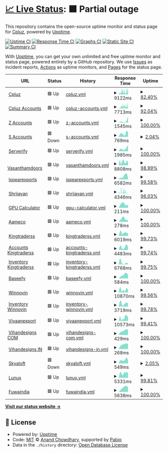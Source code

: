 # [📈 Live Status](https://webcheck.cpluz.com): <!--live status--> **🟧 Partial outage**

This repository contains the open-source uptime monitor and status page for [Cpluz](cpluz.com), powered by [Upptime](https://github.com/upptime/upptime).

[![Uptime CI](https://github.com/Cpluz/sitecheck/workflows/Uptime%20CI/badge.svg)](https://github.com/Cpluz/sitecheck/actions?query=workflow%3A%22Uptime+CI%22)
[![Response Time CI](https://github.com/Cpluz/sitecheck/workflows/Response%20Time%20CI/badge.svg)](https://github.com/Cpluz/sitecheck/actions?query=workflow%3A%22Response+Time+CI%22)
[![Graphs CI](https://github.com/Cpluz/sitecheck/workflows/Graphs%20CI/badge.svg)](https://github.com/Cpluz/sitecheck/actions?query=workflow%3A%22Graphs+CI%22)
[![Static Site CI](https://github.com/Cpluz/sitecheck/workflows/Static%20Site%20CI/badge.svg)](https://github.com/Cpluz/sitecheck/actions?query=workflow%3A%22Static+Site+CI%22)
[![Summary CI](https://github.com/Cpluz/sitecheck/workflows/Summary%20CI/badge.svg)](https://github.com/Cpluz/sitecheck/actions?query=workflow%3A%22Summary+CI%22)

With [Upptime](https://upptime.js.org), you can get your own unlimited and free uptime monitor and status page, powered entirely by a GitHub repository. We use [Issues](https://github.com/Cpluz/sitecheck/issues) as incident reports, [Actions](https://github.com/Cpluz/sitecheck/actions) as uptime monitors, and [Pages](https://webcheck.cpluz.com) for the status page.

<!--start: status pages-->
<!-- This summary is generated by Upptime (https://github.com/upptime/upptime) -->
<!-- Do not edit this manually, your changes will be overwritten -->
<!-- prettier-ignore -->
| URL | Status | History | Response Time | Uptime |
| --- | ------ | ------- | ------------- | ------ |
| <img alt="" src="https://icons.duckduckgo.com/ip3/www.cpluz.com.ico" height="13"> [Cpluz](https://www.cpluz.com) | 🟩 Up | [cpluz.yml](https://github.com/Cpluz/sitecheck/commits/HEAD/history/cpluz.yml) | <details><summary><img alt="Response time graph" src="./graphs/cpluz/response-time-week.png" height="20"> 9122ms</summary><br><a href="https://Cpluz.github.io/sitecheck/history/cpluz"><img alt="Response time 9844" src="https://img.shields.io/endpoint?url=https%3A%2F%2Fraw.githubusercontent.com%2FCpluz%2Fsitecheck%2FHEAD%2Fapi%2Fcpluz%2Fresponse-time.json"></a><br><a href="https://Cpluz.github.io/sitecheck/history/cpluz"><img alt="24-hour response time 14442" src="https://img.shields.io/endpoint?url=https%3A%2F%2Fraw.githubusercontent.com%2FCpluz%2Fsitecheck%2FHEAD%2Fapi%2Fcpluz%2Fresponse-time-day.json"></a><br><a href="https://Cpluz.github.io/sitecheck/history/cpluz"><img alt="7-day response time 9122" src="https://img.shields.io/endpoint?url=https%3A%2F%2Fraw.githubusercontent.com%2FCpluz%2Fsitecheck%2FHEAD%2Fapi%2Fcpluz%2Fresponse-time-week.json"></a><br><a href="https://Cpluz.github.io/sitecheck/history/cpluz"><img alt="30-day response time 7822" src="https://img.shields.io/endpoint?url=https%3A%2F%2Fraw.githubusercontent.com%2FCpluz%2Fsitecheck%2FHEAD%2Fapi%2Fcpluz%2Fresponse-time-month.json"></a><br><a href="https://Cpluz.github.io/sitecheck/history/cpluz"><img alt="1-year response time 9844" src="https://img.shields.io/endpoint?url=https%3A%2F%2Fraw.githubusercontent.com%2FCpluz%2Fsitecheck%2FHEAD%2Fapi%2Fcpluz%2Fresponse-time-year.json"></a></details> | <details><summary><a href="https://Cpluz.github.io/sitecheck/history/cpluz">82.40%</a></summary><a href="https://Cpluz.github.io/sitecheck/history/cpluz"><img alt="All-time uptime 97.55%" src="https://img.shields.io/endpoint?url=https%3A%2F%2Fraw.githubusercontent.com%2FCpluz%2Fsitecheck%2FHEAD%2Fapi%2Fcpluz%2Fuptime.json"></a><br><a href="https://Cpluz.github.io/sitecheck/history/cpluz"><img alt="24-hour uptime 80.88%" src="https://img.shields.io/endpoint?url=https%3A%2F%2Fraw.githubusercontent.com%2FCpluz%2Fsitecheck%2FHEAD%2Fapi%2Fcpluz%2Fuptime-day.json"></a><br><a href="https://Cpluz.github.io/sitecheck/history/cpluz"><img alt="7-day uptime 82.40%" src="https://img.shields.io/endpoint?url=https%3A%2F%2Fraw.githubusercontent.com%2FCpluz%2Fsitecheck%2FHEAD%2Fapi%2Fcpluz%2Fuptime-week.json"></a><br><a href="https://Cpluz.github.io/sitecheck/history/cpluz"><img alt="30-day uptime 91.41%" src="https://img.shields.io/endpoint?url=https%3A%2F%2Fraw.githubusercontent.com%2FCpluz%2Fsitecheck%2FHEAD%2Fapi%2Fcpluz%2Fuptime-month.json"></a><br><a href="https://Cpluz.github.io/sitecheck/history/cpluz"><img alt="1-year uptime 97.55%" src="https://img.shields.io/endpoint?url=https%3A%2F%2Fraw.githubusercontent.com%2FCpluz%2Fsitecheck%2FHEAD%2Fapi%2Fcpluz%2Fuptime-year.json"></a></details>
| <img alt="" src="https://icons.duckduckgo.com/ip3/acc.cpluz.com.ico" height="13"> [Cpluz Accounts](https://acc.cpluz.com) | 🟩 Up | [cpluz-accounts.yml](https://github.com/Cpluz/sitecheck/commits/HEAD/history/cpluz-accounts.yml) | <details><summary><img alt="Response time graph" src="./graphs/cpluz-accounts/response-time-week.png" height="20"> 7713ms</summary><br><a href="https://Cpluz.github.io/sitecheck/history/cpluz-accounts"><img alt="Response time 5767" src="https://img.shields.io/endpoint?url=https%3A%2F%2Fraw.githubusercontent.com%2FCpluz%2Fsitecheck%2FHEAD%2Fapi%2Fcpluz-accounts%2Fresponse-time.json"></a><br><a href="https://Cpluz.github.io/sitecheck/history/cpluz-accounts"><img alt="24-hour response time 12299" src="https://img.shields.io/endpoint?url=https%3A%2F%2Fraw.githubusercontent.com%2FCpluz%2Fsitecheck%2FHEAD%2Fapi%2Fcpluz-accounts%2Fresponse-time-day.json"></a><br><a href="https://Cpluz.github.io/sitecheck/history/cpluz-accounts"><img alt="7-day response time 7713" src="https://img.shields.io/endpoint?url=https%3A%2F%2Fraw.githubusercontent.com%2FCpluz%2Fsitecheck%2FHEAD%2Fapi%2Fcpluz-accounts%2Fresponse-time-week.json"></a><br><a href="https://Cpluz.github.io/sitecheck/history/cpluz-accounts"><img alt="30-day response time 6011" src="https://img.shields.io/endpoint?url=https%3A%2F%2Fraw.githubusercontent.com%2FCpluz%2Fsitecheck%2FHEAD%2Fapi%2Fcpluz-accounts%2Fresponse-time-month.json"></a><br><a href="https://Cpluz.github.io/sitecheck/history/cpluz-accounts"><img alt="1-year response time 5767" src="https://img.shields.io/endpoint?url=https%3A%2F%2Fraw.githubusercontent.com%2FCpluz%2Fsitecheck%2FHEAD%2Fapi%2Fcpluz-accounts%2Fresponse-time-year.json"></a></details> | <details><summary><a href="https://Cpluz.github.io/sitecheck/history/cpluz-accounts">92.04%</a></summary><a href="https://Cpluz.github.io/sitecheck/history/cpluz-accounts"><img alt="All-time uptime 91.57%" src="https://img.shields.io/endpoint?url=https%3A%2F%2Fraw.githubusercontent.com%2FCpluz%2Fsitecheck%2FHEAD%2Fapi%2Fcpluz-accounts%2Fuptime.json"></a><br><a href="https://Cpluz.github.io/sitecheck/history/cpluz-accounts"><img alt="24-hour uptime 98.22%" src="https://img.shields.io/endpoint?url=https%3A%2F%2Fraw.githubusercontent.com%2FCpluz%2Fsitecheck%2FHEAD%2Fapi%2Fcpluz-accounts%2Fuptime-day.json"></a><br><a href="https://Cpluz.github.io/sitecheck/history/cpluz-accounts"><img alt="7-day uptime 92.04%" src="https://img.shields.io/endpoint?url=https%3A%2F%2Fraw.githubusercontent.com%2FCpluz%2Fsitecheck%2FHEAD%2Fapi%2Fcpluz-accounts%2Fuptime-week.json"></a><br><a href="https://Cpluz.github.io/sitecheck/history/cpluz-accounts"><img alt="30-day uptime 93.62%" src="https://img.shields.io/endpoint?url=https%3A%2F%2Fraw.githubusercontent.com%2FCpluz%2Fsitecheck%2FHEAD%2Fapi%2Fcpluz-accounts%2Fuptime-month.json"></a><br><a href="https://Cpluz.github.io/sitecheck/history/cpluz-accounts"><img alt="1-year uptime 91.57%" src="https://img.shields.io/endpoint?url=https%3A%2F%2Fraw.githubusercontent.com%2FCpluz%2Fsitecheck%2FHEAD%2Fapi%2Fcpluz-accounts%2Fuptime-year.json"></a></details>
| <img alt="" src="https://icons.duckduckgo.com/ip3/accounts.cpluz.com.ico" height="13"> [Z Accounts](https://accounts.cpluz.com) | 🟩 Up | [z-accounts.yml](https://github.com/Cpluz/sitecheck/commits/HEAD/history/z-accounts.yml) | <details><summary><img alt="Response time graph" src="./graphs/z-accounts/response-time-week.png" height="20"> 1545ms</summary><br><a href="https://Cpluz.github.io/sitecheck/history/z-accounts"><img alt="Response time 2159" src="https://img.shields.io/endpoint?url=https%3A%2F%2Fraw.githubusercontent.com%2FCpluz%2Fsitecheck%2FHEAD%2Fapi%2Fz-accounts%2Fresponse-time.json"></a><br><a href="https://Cpluz.github.io/sitecheck/history/z-accounts"><img alt="24-hour response time 4527" src="https://img.shields.io/endpoint?url=https%3A%2F%2Fraw.githubusercontent.com%2FCpluz%2Fsitecheck%2FHEAD%2Fapi%2Fz-accounts%2Fresponse-time-day.json"></a><br><a href="https://Cpluz.github.io/sitecheck/history/z-accounts"><img alt="7-day response time 1545" src="https://img.shields.io/endpoint?url=https%3A%2F%2Fraw.githubusercontent.com%2FCpluz%2Fsitecheck%2FHEAD%2Fapi%2Fz-accounts%2Fresponse-time-week.json"></a><br><a href="https://Cpluz.github.io/sitecheck/history/z-accounts"><img alt="30-day response time 3024" src="https://img.shields.io/endpoint?url=https%3A%2F%2Fraw.githubusercontent.com%2FCpluz%2Fsitecheck%2FHEAD%2Fapi%2Fz-accounts%2Fresponse-time-month.json"></a><br><a href="https://Cpluz.github.io/sitecheck/history/z-accounts"><img alt="1-year response time 2159" src="https://img.shields.io/endpoint?url=https%3A%2F%2Fraw.githubusercontent.com%2FCpluz%2Fsitecheck%2FHEAD%2Fapi%2Fz-accounts%2Fresponse-time-year.json"></a></details> | <details><summary><a href="https://Cpluz.github.io/sitecheck/history/z-accounts">100.00%</a></summary><a href="https://Cpluz.github.io/sitecheck/history/z-accounts"><img alt="All-time uptime 99.00%" src="https://img.shields.io/endpoint?url=https%3A%2F%2Fraw.githubusercontent.com%2FCpluz%2Fsitecheck%2FHEAD%2Fapi%2Fz-accounts%2Fuptime.json"></a><br><a href="https://Cpluz.github.io/sitecheck/history/z-accounts"><img alt="24-hour uptime 100.00%" src="https://img.shields.io/endpoint?url=https%3A%2F%2Fraw.githubusercontent.com%2FCpluz%2Fsitecheck%2FHEAD%2Fapi%2Fz-accounts%2Fuptime-day.json"></a><br><a href="https://Cpluz.github.io/sitecheck/history/z-accounts"><img alt="7-day uptime 100.00%" src="https://img.shields.io/endpoint?url=https%3A%2F%2Fraw.githubusercontent.com%2FCpluz%2Fsitecheck%2FHEAD%2Fapi%2Fz-accounts%2Fuptime-week.json"></a><br><a href="https://Cpluz.github.io/sitecheck/history/z-accounts"><img alt="30-day uptime 96.09%" src="https://img.shields.io/endpoint?url=https%3A%2F%2Fraw.githubusercontent.com%2FCpluz%2Fsitecheck%2FHEAD%2Fapi%2Fz-accounts%2Fuptime-month.json"></a><br><a href="https://Cpluz.github.io/sitecheck/history/z-accounts"><img alt="1-year uptime 99.00%" src="https://img.shields.io/endpoint?url=https%3A%2F%2Fraw.githubusercontent.com%2FCpluz%2Fsitecheck%2FHEAD%2Fapi%2Fz-accounts%2Fuptime-year.json"></a></details>
| <img alt="" src="https://icons.duckduckgo.com/ip3/accounts.cpluz.in.ico" height="13"> [S Accounts](https://accounts.cpluz.in) | 🟥 Down | [s-accounts.yml](https://github.com/Cpluz/sitecheck/commits/HEAD/history/s-accounts.yml) | <details><summary><img alt="Response time graph" src="./graphs/s-accounts/response-time-week.png" height="20"> 769ms</summary><br><a href="https://Cpluz.github.io/sitecheck/history/s-accounts"><img alt="Response time 2530" src="https://img.shields.io/endpoint?url=https%3A%2F%2Fraw.githubusercontent.com%2FCpluz%2Fsitecheck%2FHEAD%2Fapi%2Fs-accounts%2Fresponse-time.json"></a><br><a href="https://Cpluz.github.io/sitecheck/history/s-accounts"><img alt="24-hour response time 1043" src="https://img.shields.io/endpoint?url=https%3A%2F%2Fraw.githubusercontent.com%2FCpluz%2Fsitecheck%2FHEAD%2Fapi%2Fs-accounts%2Fresponse-time-day.json"></a><br><a href="https://Cpluz.github.io/sitecheck/history/s-accounts"><img alt="7-day response time 769" src="https://img.shields.io/endpoint?url=https%3A%2F%2Fraw.githubusercontent.com%2FCpluz%2Fsitecheck%2FHEAD%2Fapi%2Fs-accounts%2Fresponse-time-week.json"></a><br><a href="https://Cpluz.github.io/sitecheck/history/s-accounts"><img alt="30-day response time 1182" src="https://img.shields.io/endpoint?url=https%3A%2F%2Fraw.githubusercontent.com%2FCpluz%2Fsitecheck%2FHEAD%2Fapi%2Fs-accounts%2Fresponse-time-month.json"></a><br><a href="https://Cpluz.github.io/sitecheck/history/s-accounts"><img alt="1-year response time 2530" src="https://img.shields.io/endpoint?url=https%3A%2F%2Fraw.githubusercontent.com%2FCpluz%2Fsitecheck%2FHEAD%2Fapi%2Fs-accounts%2Fresponse-time-year.json"></a></details> | <details><summary><a href="https://Cpluz.github.io/sitecheck/history/s-accounts">2.04%</a></summary><a href="https://Cpluz.github.io/sitecheck/history/s-accounts"><img alt="All-time uptime 68.43%" src="https://img.shields.io/endpoint?url=https%3A%2F%2Fraw.githubusercontent.com%2FCpluz%2Fsitecheck%2FHEAD%2Fapi%2Fs-accounts%2Fuptime.json"></a><br><a href="https://Cpluz.github.io/sitecheck/history/s-accounts"><img alt="24-hour uptime 0.00%" src="https://img.shields.io/endpoint?url=https%3A%2F%2Fraw.githubusercontent.com%2FCpluz%2Fsitecheck%2FHEAD%2Fapi%2Fs-accounts%2Fuptime-day.json"></a><br><a href="https://Cpluz.github.io/sitecheck/history/s-accounts"><img alt="7-day uptime 2.04%" src="https://img.shields.io/endpoint?url=https%3A%2F%2Fraw.githubusercontent.com%2FCpluz%2Fsitecheck%2FHEAD%2Fapi%2Fs-accounts%2Fuptime-week.json"></a><br><a href="https://Cpluz.github.io/sitecheck/history/s-accounts"><img alt="30-day uptime 0.00%" src="https://img.shields.io/endpoint?url=https%3A%2F%2Fraw.githubusercontent.com%2FCpluz%2Fsitecheck%2FHEAD%2Fapi%2Fs-accounts%2Fuptime-month.json"></a><br><a href="https://Cpluz.github.io/sitecheck/history/s-accounts"><img alt="1-year uptime 68.43%" src="https://img.shields.io/endpoint?url=https%3A%2F%2Fraw.githubusercontent.com%2FCpluz%2Fsitecheck%2FHEAD%2Fapi%2Fs-accounts%2Fuptime-year.json"></a></details>
| <img alt="" src="https://icons.duckduckgo.com/ip3/serverify.in.ico" height="13"> [Serverify](https://serverify.in) | 🟩 Up | [serverify.yml](https://github.com/Cpluz/sitecheck/commits/HEAD/history/serverify.yml) | <details><summary><img alt="Response time graph" src="./graphs/serverify/response-time-week.png" height="20"> 1985ms</summary><br><a href="https://Cpluz.github.io/sitecheck/history/serverify"><img alt="Response time 2487" src="https://img.shields.io/endpoint?url=https%3A%2F%2Fraw.githubusercontent.com%2FCpluz%2Fsitecheck%2FHEAD%2Fapi%2Fserverify%2Fresponse-time.json"></a><br><a href="https://Cpluz.github.io/sitecheck/history/serverify"><img alt="24-hour response time 3983" src="https://img.shields.io/endpoint?url=https%3A%2F%2Fraw.githubusercontent.com%2FCpluz%2Fsitecheck%2FHEAD%2Fapi%2Fserverify%2Fresponse-time-day.json"></a><br><a href="https://Cpluz.github.io/sitecheck/history/serverify"><img alt="7-day response time 1985" src="https://img.shields.io/endpoint?url=https%3A%2F%2Fraw.githubusercontent.com%2FCpluz%2Fsitecheck%2FHEAD%2Fapi%2Fserverify%2Fresponse-time-week.json"></a><br><a href="https://Cpluz.github.io/sitecheck/history/serverify"><img alt="30-day response time 2643" src="https://img.shields.io/endpoint?url=https%3A%2F%2Fraw.githubusercontent.com%2FCpluz%2Fsitecheck%2FHEAD%2Fapi%2Fserverify%2Fresponse-time-month.json"></a><br><a href="https://Cpluz.github.io/sitecheck/history/serverify"><img alt="1-year response time 2487" src="https://img.shields.io/endpoint?url=https%3A%2F%2Fraw.githubusercontent.com%2FCpluz%2Fsitecheck%2FHEAD%2Fapi%2Fserverify%2Fresponse-time-year.json"></a></details> | <details><summary><a href="https://Cpluz.github.io/sitecheck/history/serverify">100.00%</a></summary><a href="https://Cpluz.github.io/sitecheck/history/serverify"><img alt="All-time uptime 74.31%" src="https://img.shields.io/endpoint?url=https%3A%2F%2Fraw.githubusercontent.com%2FCpluz%2Fsitecheck%2FHEAD%2Fapi%2Fserverify%2Fuptime.json"></a><br><a href="https://Cpluz.github.io/sitecheck/history/serverify"><img alt="24-hour uptime 100.00%" src="https://img.shields.io/endpoint?url=https%3A%2F%2Fraw.githubusercontent.com%2FCpluz%2Fsitecheck%2FHEAD%2Fapi%2Fserverify%2Fuptime-day.json"></a><br><a href="https://Cpluz.github.io/sitecheck/history/serverify"><img alt="7-day uptime 100.00%" src="https://img.shields.io/endpoint?url=https%3A%2F%2Fraw.githubusercontent.com%2FCpluz%2Fsitecheck%2FHEAD%2Fapi%2Fserverify%2Fuptime-week.json"></a><br><a href="https://Cpluz.github.io/sitecheck/history/serverify"><img alt="30-day uptime 95.93%" src="https://img.shields.io/endpoint?url=https%3A%2F%2Fraw.githubusercontent.com%2FCpluz%2Fsitecheck%2FHEAD%2Fapi%2Fserverify%2Fuptime-month.json"></a><br><a href="https://Cpluz.github.io/sitecheck/history/serverify"><img alt="1-year uptime 74.31%" src="https://img.shields.io/endpoint?url=https%3A%2F%2Fraw.githubusercontent.com%2FCpluz%2Fsitecheck%2FHEAD%2Fapi%2Fserverify%2Fuptime-year.json"></a></details>
| <img alt="" src="https://icons.duckduckgo.com/ip3/vasanthamdoors.com.ico" height="13"> [Vasanthamdoors](https://vasanthamdoors.com) | 🟩 Up | [vasanthamdoors.yml](https://github.com/Cpluz/sitecheck/commits/HEAD/history/vasanthamdoors.yml) | <details><summary><img alt="Response time graph" src="./graphs/vasanthamdoors/response-time-week.png" height="20"> 8808ms</summary><br><a href="https://Cpluz.github.io/sitecheck/history/vasanthamdoors"><img alt="Response time 6796" src="https://img.shields.io/endpoint?url=https%3A%2F%2Fraw.githubusercontent.com%2FCpluz%2Fsitecheck%2FHEAD%2Fapi%2Fvasanthamdoors%2Fresponse-time.json"></a><br><a href="https://Cpluz.github.io/sitecheck/history/vasanthamdoors"><img alt="24-hour response time 7361" src="https://img.shields.io/endpoint?url=https%3A%2F%2Fraw.githubusercontent.com%2FCpluz%2Fsitecheck%2FHEAD%2Fapi%2Fvasanthamdoors%2Fresponse-time-day.json"></a><br><a href="https://Cpluz.github.io/sitecheck/history/vasanthamdoors"><img alt="7-day response time 8808" src="https://img.shields.io/endpoint?url=https%3A%2F%2Fraw.githubusercontent.com%2FCpluz%2Fsitecheck%2FHEAD%2Fapi%2Fvasanthamdoors%2Fresponse-time-week.json"></a><br><a href="https://Cpluz.github.io/sitecheck/history/vasanthamdoors"><img alt="30-day response time 7482" src="https://img.shields.io/endpoint?url=https%3A%2F%2Fraw.githubusercontent.com%2FCpluz%2Fsitecheck%2FHEAD%2Fapi%2Fvasanthamdoors%2Fresponse-time-month.json"></a><br><a href="https://Cpluz.github.io/sitecheck/history/vasanthamdoors"><img alt="1-year response time 6796" src="https://img.shields.io/endpoint?url=https%3A%2F%2Fraw.githubusercontent.com%2FCpluz%2Fsitecheck%2FHEAD%2Fapi%2Fvasanthamdoors%2Fresponse-time-year.json"></a></details> | <details><summary><a href="https://Cpluz.github.io/sitecheck/history/vasanthamdoors">98.99%</a></summary><a href="https://Cpluz.github.io/sitecheck/history/vasanthamdoors"><img alt="All-time uptime 92.48%" src="https://img.shields.io/endpoint?url=https%3A%2F%2Fraw.githubusercontent.com%2FCpluz%2Fsitecheck%2FHEAD%2Fapi%2Fvasanthamdoors%2Fuptime.json"></a><br><a href="https://Cpluz.github.io/sitecheck/history/vasanthamdoors"><img alt="24-hour uptime 100.00%" src="https://img.shields.io/endpoint?url=https%3A%2F%2Fraw.githubusercontent.com%2FCpluz%2Fsitecheck%2FHEAD%2Fapi%2Fvasanthamdoors%2Fuptime-day.json"></a><br><a href="https://Cpluz.github.io/sitecheck/history/vasanthamdoors"><img alt="7-day uptime 98.99%" src="https://img.shields.io/endpoint?url=https%3A%2F%2Fraw.githubusercontent.com%2FCpluz%2Fsitecheck%2FHEAD%2Fapi%2Fvasanthamdoors%2Fuptime-week.json"></a><br><a href="https://Cpluz.github.io/sitecheck/history/vasanthamdoors"><img alt="30-day uptime 94.18%" src="https://img.shields.io/endpoint?url=https%3A%2F%2Fraw.githubusercontent.com%2FCpluz%2Fsitecheck%2FHEAD%2Fapi%2Fvasanthamdoors%2Fuptime-month.json"></a><br><a href="https://Cpluz.github.io/sitecheck/history/vasanthamdoors"><img alt="1-year uptime 92.48%" src="https://img.shields.io/endpoint?url=https%3A%2F%2Fraw.githubusercontent.com%2FCpluz%2Fsitecheck%2FHEAD%2Fapi%2Fvasanthamdoors%2Fuptime-year.json"></a></details>
| <img alt="" src="https://icons.duckduckgo.com/ip3/ispearexports.com.ico" height="13"> [Ispearexports](https://ispearexports.com) | 🟩 Up | [ispearexports.yml](https://github.com/Cpluz/sitecheck/commits/HEAD/history/ispearexports.yml) | <details><summary><img alt="Response time graph" src="./graphs/ispearexports/response-time-week.png" height="20"> 6582ms</summary><br><a href="https://Cpluz.github.io/sitecheck/history/ispearexports"><img alt="Response time 6141" src="https://img.shields.io/endpoint?url=https%3A%2F%2Fraw.githubusercontent.com%2FCpluz%2Fsitecheck%2FHEAD%2Fapi%2Fispearexports%2Fresponse-time.json"></a><br><a href="https://Cpluz.github.io/sitecheck/history/ispearexports"><img alt="24-hour response time 2335" src="https://img.shields.io/endpoint?url=https%3A%2F%2Fraw.githubusercontent.com%2FCpluz%2Fsitecheck%2FHEAD%2Fapi%2Fispearexports%2Fresponse-time-day.json"></a><br><a href="https://Cpluz.github.io/sitecheck/history/ispearexports"><img alt="7-day response time 6582" src="https://img.shields.io/endpoint?url=https%3A%2F%2Fraw.githubusercontent.com%2FCpluz%2Fsitecheck%2FHEAD%2Fapi%2Fispearexports%2Fresponse-time-week.json"></a><br><a href="https://Cpluz.github.io/sitecheck/history/ispearexports"><img alt="30-day response time 4610" src="https://img.shields.io/endpoint?url=https%3A%2F%2Fraw.githubusercontent.com%2FCpluz%2Fsitecheck%2FHEAD%2Fapi%2Fispearexports%2Fresponse-time-month.json"></a><br><a href="https://Cpluz.github.io/sitecheck/history/ispearexports"><img alt="1-year response time 6141" src="https://img.shields.io/endpoint?url=https%3A%2F%2Fraw.githubusercontent.com%2FCpluz%2Fsitecheck%2FHEAD%2Fapi%2Fispearexports%2Fresponse-time-year.json"></a></details> | <details><summary><a href="https://Cpluz.github.io/sitecheck/history/ispearexports">99.58%</a></summary><a href="https://Cpluz.github.io/sitecheck/history/ispearexports"><img alt="All-time uptime 92.69%" src="https://img.shields.io/endpoint?url=https%3A%2F%2Fraw.githubusercontent.com%2FCpluz%2Fsitecheck%2FHEAD%2Fapi%2Fispearexports%2Fuptime.json"></a><br><a href="https://Cpluz.github.io/sitecheck/history/ispearexports"><img alt="24-hour uptime 100.00%" src="https://img.shields.io/endpoint?url=https%3A%2F%2Fraw.githubusercontent.com%2FCpluz%2Fsitecheck%2FHEAD%2Fapi%2Fispearexports%2Fuptime-day.json"></a><br><a href="https://Cpluz.github.io/sitecheck/history/ispearexports"><img alt="7-day uptime 99.58%" src="https://img.shields.io/endpoint?url=https%3A%2F%2Fraw.githubusercontent.com%2FCpluz%2Fsitecheck%2FHEAD%2Fapi%2Fispearexports%2Fuptime-week.json"></a><br><a href="https://Cpluz.github.io/sitecheck/history/ispearexports"><img alt="30-day uptime 78.20%" src="https://img.shields.io/endpoint?url=https%3A%2F%2Fraw.githubusercontent.com%2FCpluz%2Fsitecheck%2FHEAD%2Fapi%2Fispearexports%2Fuptime-month.json"></a><br><a href="https://Cpluz.github.io/sitecheck/history/ispearexports"><img alt="1-year uptime 92.69%" src="https://img.shields.io/endpoint?url=https%3A%2F%2Fraw.githubusercontent.com%2FCpluz%2Fsitecheck%2FHEAD%2Fapi%2Fispearexports%2Fuptime-year.json"></a></details>
| <img alt="" src="https://icons.duckduckgo.com/ip3/shrijayan.cpluz.com.ico" height="13"> [Shrijayan](https://shrijayan.cpluz.com) | 🟩 Up | [shrijayan.yml](https://github.com/Cpluz/sitecheck/commits/HEAD/history/shrijayan.yml) | <details><summary><img alt="Response time graph" src="./graphs/shrijayan/response-time-week.png" height="20"> 4346ms</summary><br><a href="https://Cpluz.github.io/sitecheck/history/shrijayan"><img alt="Response time 4939" src="https://img.shields.io/endpoint?url=https%3A%2F%2Fraw.githubusercontent.com%2FCpluz%2Fsitecheck%2FHEAD%2Fapi%2Fshrijayan%2Fresponse-time.json"></a><br><a href="https://Cpluz.github.io/sitecheck/history/shrijayan"><img alt="24-hour response time 383" src="https://img.shields.io/endpoint?url=https%3A%2F%2Fraw.githubusercontent.com%2FCpluz%2Fsitecheck%2FHEAD%2Fapi%2Fshrijayan%2Fresponse-time-day.json"></a><br><a href="https://Cpluz.github.io/sitecheck/history/shrijayan"><img alt="7-day response time 4346" src="https://img.shields.io/endpoint?url=https%3A%2F%2Fraw.githubusercontent.com%2FCpluz%2Fsitecheck%2FHEAD%2Fapi%2Fshrijayan%2Fresponse-time-week.json"></a><br><a href="https://Cpluz.github.io/sitecheck/history/shrijayan"><img alt="30-day response time 3022" src="https://img.shields.io/endpoint?url=https%3A%2F%2Fraw.githubusercontent.com%2FCpluz%2Fsitecheck%2FHEAD%2Fapi%2Fshrijayan%2Fresponse-time-month.json"></a><br><a href="https://Cpluz.github.io/sitecheck/history/shrijayan"><img alt="1-year response time 4939" src="https://img.shields.io/endpoint?url=https%3A%2F%2Fraw.githubusercontent.com%2FCpluz%2Fsitecheck%2FHEAD%2Fapi%2Fshrijayan%2Fresponse-time-year.json"></a></details> | <details><summary><a href="https://Cpluz.github.io/sitecheck/history/shrijayan">96.03%</a></summary><a href="https://Cpluz.github.io/sitecheck/history/shrijayan"><img alt="All-time uptime 95.66%" src="https://img.shields.io/endpoint?url=https%3A%2F%2Fraw.githubusercontent.com%2FCpluz%2Fsitecheck%2FHEAD%2Fapi%2Fshrijayan%2Fuptime.json"></a><br><a href="https://Cpluz.github.io/sitecheck/history/shrijayan"><img alt="24-hour uptime 98.33%" src="https://img.shields.io/endpoint?url=https%3A%2F%2Fraw.githubusercontent.com%2FCpluz%2Fsitecheck%2FHEAD%2Fapi%2Fshrijayan%2Fuptime-day.json"></a><br><a href="https://Cpluz.github.io/sitecheck/history/shrijayan"><img alt="7-day uptime 96.03%" src="https://img.shields.io/endpoint?url=https%3A%2F%2Fraw.githubusercontent.com%2FCpluz%2Fsitecheck%2FHEAD%2Fapi%2Fshrijayan%2Fuptime-week.json"></a><br><a href="https://Cpluz.github.io/sitecheck/history/shrijayan"><img alt="30-day uptime 94.79%" src="https://img.shields.io/endpoint?url=https%3A%2F%2Fraw.githubusercontent.com%2FCpluz%2Fsitecheck%2FHEAD%2Fapi%2Fshrijayan%2Fuptime-month.json"></a><br><a href="https://Cpluz.github.io/sitecheck/history/shrijayan"><img alt="1-year uptime 95.66%" src="https://img.shields.io/endpoint?url=https%3A%2F%2Fraw.githubusercontent.com%2FCpluz%2Fsitecheck%2FHEAD%2Fapi%2Fshrijayan%2Fuptime-year.json"></a></details>
| <img alt="" src="https://icons.duckduckgo.com/ip3/calgpu.cpluz.com.ico" height="13"> [GPU Calculator](https://calgpu.cpluz.com) | 🟩 Up | [gpu-calculator.yml](https://github.com/Cpluz/sitecheck/commits/HEAD/history/gpu-calculator.yml) | <details><summary><img alt="Response time graph" src="./graphs/gpu-calculator/response-time-week.png" height="20"> 211ms</summary><br><a href="https://Cpluz.github.io/sitecheck/history/gpu-calculator"><img alt="Response time 187" src="https://img.shields.io/endpoint?url=https%3A%2F%2Fraw.githubusercontent.com%2FCpluz%2Fsitecheck%2FHEAD%2Fapi%2Fgpu-calculator%2Fresponse-time.json"></a><br><a href="https://Cpluz.github.io/sitecheck/history/gpu-calculator"><img alt="24-hour response time 175" src="https://img.shields.io/endpoint?url=https%3A%2F%2Fraw.githubusercontent.com%2FCpluz%2Fsitecheck%2FHEAD%2Fapi%2Fgpu-calculator%2Fresponse-time-day.json"></a><br><a href="https://Cpluz.github.io/sitecheck/history/gpu-calculator"><img alt="7-day response time 211" src="https://img.shields.io/endpoint?url=https%3A%2F%2Fraw.githubusercontent.com%2FCpluz%2Fsitecheck%2FHEAD%2Fapi%2Fgpu-calculator%2Fresponse-time-week.json"></a><br><a href="https://Cpluz.github.io/sitecheck/history/gpu-calculator"><img alt="30-day response time 190" src="https://img.shields.io/endpoint?url=https%3A%2F%2Fraw.githubusercontent.com%2FCpluz%2Fsitecheck%2FHEAD%2Fapi%2Fgpu-calculator%2Fresponse-time-month.json"></a><br><a href="https://Cpluz.github.io/sitecheck/history/gpu-calculator"><img alt="1-year response time 187" src="https://img.shields.io/endpoint?url=https%3A%2F%2Fraw.githubusercontent.com%2FCpluz%2Fsitecheck%2FHEAD%2Fapi%2Fgpu-calculator%2Fresponse-time-year.json"></a></details> | <details><summary><a href="https://Cpluz.github.io/sitecheck/history/gpu-calculator">100.00%</a></summary><a href="https://Cpluz.github.io/sitecheck/history/gpu-calculator"><img alt="All-time uptime 99.99%" src="https://img.shields.io/endpoint?url=https%3A%2F%2Fraw.githubusercontent.com%2FCpluz%2Fsitecheck%2FHEAD%2Fapi%2Fgpu-calculator%2Fuptime.json"></a><br><a href="https://Cpluz.github.io/sitecheck/history/gpu-calculator"><img alt="24-hour uptime 100.00%" src="https://img.shields.io/endpoint?url=https%3A%2F%2Fraw.githubusercontent.com%2FCpluz%2Fsitecheck%2FHEAD%2Fapi%2Fgpu-calculator%2Fuptime-day.json"></a><br><a href="https://Cpluz.github.io/sitecheck/history/gpu-calculator"><img alt="7-day uptime 100.00%" src="https://img.shields.io/endpoint?url=https%3A%2F%2Fraw.githubusercontent.com%2FCpluz%2Fsitecheck%2FHEAD%2Fapi%2Fgpu-calculator%2Fuptime-week.json"></a><br><a href="https://Cpluz.github.io/sitecheck/history/gpu-calculator"><img alt="30-day uptime 99.95%" src="https://img.shields.io/endpoint?url=https%3A%2F%2Fraw.githubusercontent.com%2FCpluz%2Fsitecheck%2FHEAD%2Fapi%2Fgpu-calculator%2Fuptime-month.json"></a><br><a href="https://Cpluz.github.io/sitecheck/history/gpu-calculator"><img alt="1-year uptime 99.99%" src="https://img.shields.io/endpoint?url=https%3A%2F%2Fraw.githubusercontent.com%2FCpluz%2Fsitecheck%2FHEAD%2Fapi%2Fgpu-calculator%2Fuptime-year.json"></a></details>
| <img alt="" src="https://icons.duckduckgo.com/ip3/aameco.in.ico" height="13"> [Aameco](https://aameco.in) | 🟩 Up | [aameco.yml](https://github.com/Cpluz/sitecheck/commits/HEAD/history/aameco.yml) | <details><summary><img alt="Response time graph" src="./graphs/aameco/response-time-week.png" height="20"> 278ms</summary><br><a href="https://Cpluz.github.io/sitecheck/history/aameco"><img alt="Response time 367" src="https://img.shields.io/endpoint?url=https%3A%2F%2Fraw.githubusercontent.com%2FCpluz%2Fsitecheck%2FHEAD%2Fapi%2Faameco%2Fresponse-time.json"></a><br><a href="https://Cpluz.github.io/sitecheck/history/aameco"><img alt="24-hour response time 180" src="https://img.shields.io/endpoint?url=https%3A%2F%2Fraw.githubusercontent.com%2FCpluz%2Fsitecheck%2FHEAD%2Fapi%2Faameco%2Fresponse-time-day.json"></a><br><a href="https://Cpluz.github.io/sitecheck/history/aameco"><img alt="7-day response time 278" src="https://img.shields.io/endpoint?url=https%3A%2F%2Fraw.githubusercontent.com%2FCpluz%2Fsitecheck%2FHEAD%2Fapi%2Faameco%2Fresponse-time-week.json"></a><br><a href="https://Cpluz.github.io/sitecheck/history/aameco"><img alt="30-day response time 1282" src="https://img.shields.io/endpoint?url=https%3A%2F%2Fraw.githubusercontent.com%2FCpluz%2Fsitecheck%2FHEAD%2Fapi%2Faameco%2Fresponse-time-month.json"></a><br><a href="https://Cpluz.github.io/sitecheck/history/aameco"><img alt="1-year response time 367" src="https://img.shields.io/endpoint?url=https%3A%2F%2Fraw.githubusercontent.com%2FCpluz%2Fsitecheck%2FHEAD%2Fapi%2Faameco%2Fresponse-time-year.json"></a></details> | <details><summary><a href="https://Cpluz.github.io/sitecheck/history/aameco">100.00%</a></summary><a href="https://Cpluz.github.io/sitecheck/history/aameco"><img alt="All-time uptime 97.71%" src="https://img.shields.io/endpoint?url=https%3A%2F%2Fraw.githubusercontent.com%2FCpluz%2Fsitecheck%2FHEAD%2Fapi%2Faameco%2Fuptime.json"></a><br><a href="https://Cpluz.github.io/sitecheck/history/aameco"><img alt="24-hour uptime 100.00%" src="https://img.shields.io/endpoint?url=https%3A%2F%2Fraw.githubusercontent.com%2FCpluz%2Fsitecheck%2FHEAD%2Fapi%2Faameco%2Fuptime-day.json"></a><br><a href="https://Cpluz.github.io/sitecheck/history/aameco"><img alt="7-day uptime 100.00%" src="https://img.shields.io/endpoint?url=https%3A%2F%2Fraw.githubusercontent.com%2FCpluz%2Fsitecheck%2FHEAD%2Fapi%2Faameco%2Fuptime-week.json"></a><br><a href="https://Cpluz.github.io/sitecheck/history/aameco"><img alt="30-day uptime 99.63%" src="https://img.shields.io/endpoint?url=https%3A%2F%2Fraw.githubusercontent.com%2FCpluz%2Fsitecheck%2FHEAD%2Fapi%2Faameco%2Fuptime-month.json"></a><br><a href="https://Cpluz.github.io/sitecheck/history/aameco"><img alt="1-year uptime 97.71%" src="https://img.shields.io/endpoint?url=https%3A%2F%2Fraw.githubusercontent.com%2FCpluz%2Fsitecheck%2FHEAD%2Fapi%2Faameco%2Fuptime-year.json"></a></details>
| <img alt="" src="https://icons.duckduckgo.com/ip3/kingtraderss.com.ico" height="13"> [Kingtraderss](https://kingtraderss.com) | 🟩 Up | [kingtraderss.yml](https://github.com/Cpluz/sitecheck/commits/HEAD/history/kingtraderss.yml) | <details><summary><img alt="Response time graph" src="./graphs/kingtraderss/response-time-week.png" height="20"> 6019ms</summary><br><a href="https://Cpluz.github.io/sitecheck/history/kingtraderss"><img alt="Response time 5162" src="https://img.shields.io/endpoint?url=https%3A%2F%2Fraw.githubusercontent.com%2FCpluz%2Fsitecheck%2FHEAD%2Fapi%2Fkingtraderss%2Fresponse-time.json"></a><br><a href="https://Cpluz.github.io/sitecheck/history/kingtraderss"><img alt="24-hour response time 4078" src="https://img.shields.io/endpoint?url=https%3A%2F%2Fraw.githubusercontent.com%2FCpluz%2Fsitecheck%2FHEAD%2Fapi%2Fkingtraderss%2Fresponse-time-day.json"></a><br><a href="https://Cpluz.github.io/sitecheck/history/kingtraderss"><img alt="7-day response time 6019" src="https://img.shields.io/endpoint?url=https%3A%2F%2Fraw.githubusercontent.com%2FCpluz%2Fsitecheck%2FHEAD%2Fapi%2Fkingtraderss%2Fresponse-time-week.json"></a><br><a href="https://Cpluz.github.io/sitecheck/history/kingtraderss"><img alt="30-day response time 6070" src="https://img.shields.io/endpoint?url=https%3A%2F%2Fraw.githubusercontent.com%2FCpluz%2Fsitecheck%2FHEAD%2Fapi%2Fkingtraderss%2Fresponse-time-month.json"></a><br><a href="https://Cpluz.github.io/sitecheck/history/kingtraderss"><img alt="1-year response time 5162" src="https://img.shields.io/endpoint?url=https%3A%2F%2Fraw.githubusercontent.com%2FCpluz%2Fsitecheck%2FHEAD%2Fapi%2Fkingtraderss%2Fresponse-time-year.json"></a></details> | <details><summary><a href="https://Cpluz.github.io/sitecheck/history/kingtraderss">99.73%</a></summary><a href="https://Cpluz.github.io/sitecheck/history/kingtraderss"><img alt="All-time uptime 89.90%" src="https://img.shields.io/endpoint?url=https%3A%2F%2Fraw.githubusercontent.com%2FCpluz%2Fsitecheck%2FHEAD%2Fapi%2Fkingtraderss%2Fuptime.json"></a><br><a href="https://Cpluz.github.io/sitecheck/history/kingtraderss"><img alt="24-hour uptime 100.00%" src="https://img.shields.io/endpoint?url=https%3A%2F%2Fraw.githubusercontent.com%2FCpluz%2Fsitecheck%2FHEAD%2Fapi%2Fkingtraderss%2Fuptime-day.json"></a><br><a href="https://Cpluz.github.io/sitecheck/history/kingtraderss"><img alt="7-day uptime 99.73%" src="https://img.shields.io/endpoint?url=https%3A%2F%2Fraw.githubusercontent.com%2FCpluz%2Fsitecheck%2FHEAD%2Fapi%2Fkingtraderss%2Fuptime-week.json"></a><br><a href="https://Cpluz.github.io/sitecheck/history/kingtraderss"><img alt="30-day uptime 85.22%" src="https://img.shields.io/endpoint?url=https%3A%2F%2Fraw.githubusercontent.com%2FCpluz%2Fsitecheck%2FHEAD%2Fapi%2Fkingtraderss%2Fuptime-month.json"></a><br><a href="https://Cpluz.github.io/sitecheck/history/kingtraderss"><img alt="1-year uptime 89.90%" src="https://img.shields.io/endpoint?url=https%3A%2F%2Fraw.githubusercontent.com%2FCpluz%2Fsitecheck%2FHEAD%2Fapi%2Fkingtraderss%2Fuptime-year.json"></a></details>
| <img alt="" src="https://icons.duckduckgo.com/ip3/accounts.kingtraderss.com.ico" height="13"> [Accounts Kingtraderss](https://accounts.kingtraderss.com) | 🟩 Up | [accounts-kingtraderss.yml](https://github.com/Cpluz/sitecheck/commits/HEAD/history/accounts-kingtraderss.yml) | <details><summary><img alt="Response time graph" src="./graphs/accounts-kingtraderss/response-time-week.png" height="20"> 4483ms</summary><br><a href="https://Cpluz.github.io/sitecheck/history/accounts-kingtraderss"><img alt="Response time 9501" src="https://img.shields.io/endpoint?url=https%3A%2F%2Fraw.githubusercontent.com%2FCpluz%2Fsitecheck%2FHEAD%2Fapi%2Faccounts-kingtraderss%2Fresponse-time.json"></a><br><a href="https://Cpluz.github.io/sitecheck/history/accounts-kingtraderss"><img alt="24-hour response time 4197" src="https://img.shields.io/endpoint?url=https%3A%2F%2Fraw.githubusercontent.com%2FCpluz%2Fsitecheck%2FHEAD%2Fapi%2Faccounts-kingtraderss%2Fresponse-time-day.json"></a><br><a href="https://Cpluz.github.io/sitecheck/history/accounts-kingtraderss"><img alt="7-day response time 4483" src="https://img.shields.io/endpoint?url=https%3A%2F%2Fraw.githubusercontent.com%2FCpluz%2Fsitecheck%2FHEAD%2Fapi%2Faccounts-kingtraderss%2Fresponse-time-week.json"></a><br><a href="https://Cpluz.github.io/sitecheck/history/accounts-kingtraderss"><img alt="30-day response time 4426" src="https://img.shields.io/endpoint?url=https%3A%2F%2Fraw.githubusercontent.com%2FCpluz%2Fsitecheck%2FHEAD%2Fapi%2Faccounts-kingtraderss%2Fresponse-time-month.json"></a><br><a href="https://Cpluz.github.io/sitecheck/history/accounts-kingtraderss"><img alt="1-year response time 9501" src="https://img.shields.io/endpoint?url=https%3A%2F%2Fraw.githubusercontent.com%2FCpluz%2Fsitecheck%2FHEAD%2Fapi%2Faccounts-kingtraderss%2Fresponse-time-year.json"></a></details> | <details><summary><a href="https://Cpluz.github.io/sitecheck/history/accounts-kingtraderss">99.74%</a></summary><a href="https://Cpluz.github.io/sitecheck/history/accounts-kingtraderss"><img alt="All-time uptime 94.24%" src="https://img.shields.io/endpoint?url=https%3A%2F%2Fraw.githubusercontent.com%2FCpluz%2Fsitecheck%2FHEAD%2Fapi%2Faccounts-kingtraderss%2Fuptime.json"></a><br><a href="https://Cpluz.github.io/sitecheck/history/accounts-kingtraderss"><img alt="24-hour uptime 100.00%" src="https://img.shields.io/endpoint?url=https%3A%2F%2Fraw.githubusercontent.com%2FCpluz%2Fsitecheck%2FHEAD%2Fapi%2Faccounts-kingtraderss%2Fuptime-day.json"></a><br><a href="https://Cpluz.github.io/sitecheck/history/accounts-kingtraderss"><img alt="7-day uptime 99.74%" src="https://img.shields.io/endpoint?url=https%3A%2F%2Fraw.githubusercontent.com%2FCpluz%2Fsitecheck%2FHEAD%2Fapi%2Faccounts-kingtraderss%2Fuptime-week.json"></a><br><a href="https://Cpluz.github.io/sitecheck/history/accounts-kingtraderss"><img alt="30-day uptime 85.87%" src="https://img.shields.io/endpoint?url=https%3A%2F%2Fraw.githubusercontent.com%2FCpluz%2Fsitecheck%2FHEAD%2Fapi%2Faccounts-kingtraderss%2Fuptime-month.json"></a><br><a href="https://Cpluz.github.io/sitecheck/history/accounts-kingtraderss"><img alt="1-year uptime 94.24%" src="https://img.shields.io/endpoint?url=https%3A%2F%2Fraw.githubusercontent.com%2FCpluz%2Fsitecheck%2FHEAD%2Fapi%2Faccounts-kingtraderss%2Fuptime-year.json"></a></details>
| <img alt="" src="https://icons.duckduckgo.com/ip3/inventory.kingtraderss.com.ico" height="13"> [Inventory Kingtraderss](https://inventory.kingtraderss.com) | 🟩 Up | [inventory-kingtraderss.yml](https://github.com/Cpluz/sitecheck/commits/HEAD/history/inventory-kingtraderss.yml) | <details><summary><img alt="Response time graph" src="./graphs/inventory-kingtraderss/response-time-week.png" height="20"> 6768ms</summary><br><a href="https://Cpluz.github.io/sitecheck/history/inventory-kingtraderss"><img alt="Response time 4836" src="https://img.shields.io/endpoint?url=https%3A%2F%2Fraw.githubusercontent.com%2FCpluz%2Fsitecheck%2FHEAD%2Fapi%2Finventory-kingtraderss%2Fresponse-time.json"></a><br><a href="https://Cpluz.github.io/sitecheck/history/inventory-kingtraderss"><img alt="24-hour response time 3323" src="https://img.shields.io/endpoint?url=https%3A%2F%2Fraw.githubusercontent.com%2FCpluz%2Fsitecheck%2FHEAD%2Fapi%2Finventory-kingtraderss%2Fresponse-time-day.json"></a><br><a href="https://Cpluz.github.io/sitecheck/history/inventory-kingtraderss"><img alt="7-day response time 6768" src="https://img.shields.io/endpoint?url=https%3A%2F%2Fraw.githubusercontent.com%2FCpluz%2Fsitecheck%2FHEAD%2Fapi%2Finventory-kingtraderss%2Fresponse-time-week.json"></a><br><a href="https://Cpluz.github.io/sitecheck/history/inventory-kingtraderss"><img alt="30-day response time 4296" src="https://img.shields.io/endpoint?url=https%3A%2F%2Fraw.githubusercontent.com%2FCpluz%2Fsitecheck%2FHEAD%2Fapi%2Finventory-kingtraderss%2Fresponse-time-month.json"></a><br><a href="https://Cpluz.github.io/sitecheck/history/inventory-kingtraderss"><img alt="1-year response time 4836" src="https://img.shields.io/endpoint?url=https%3A%2F%2Fraw.githubusercontent.com%2FCpluz%2Fsitecheck%2FHEAD%2Fapi%2Finventory-kingtraderss%2Fresponse-time-year.json"></a></details> | <details><summary><a href="https://Cpluz.github.io/sitecheck/history/inventory-kingtraderss">99.75%</a></summary><a href="https://Cpluz.github.io/sitecheck/history/inventory-kingtraderss"><img alt="All-time uptime 91.91%" src="https://img.shields.io/endpoint?url=https%3A%2F%2Fraw.githubusercontent.com%2FCpluz%2Fsitecheck%2FHEAD%2Fapi%2Finventory-kingtraderss%2Fuptime.json"></a><br><a href="https://Cpluz.github.io/sitecheck/history/inventory-kingtraderss"><img alt="24-hour uptime 100.00%" src="https://img.shields.io/endpoint?url=https%3A%2F%2Fraw.githubusercontent.com%2FCpluz%2Fsitecheck%2FHEAD%2Fapi%2Finventory-kingtraderss%2Fuptime-day.json"></a><br><a href="https://Cpluz.github.io/sitecheck/history/inventory-kingtraderss"><img alt="7-day uptime 99.75%" src="https://img.shields.io/endpoint?url=https%3A%2F%2Fraw.githubusercontent.com%2FCpluz%2Fsitecheck%2FHEAD%2Fapi%2Finventory-kingtraderss%2Fuptime-week.json"></a><br><a href="https://Cpluz.github.io/sitecheck/history/inventory-kingtraderss"><img alt="30-day uptime 91.37%" src="https://img.shields.io/endpoint?url=https%3A%2F%2Fraw.githubusercontent.com%2FCpluz%2Fsitecheck%2FHEAD%2Fapi%2Finventory-kingtraderss%2Fuptime-month.json"></a><br><a href="https://Cpluz.github.io/sitecheck/history/inventory-kingtraderss"><img alt="1-year uptime 91.91%" src="https://img.shields.io/endpoint?url=https%3A%2F%2Fraw.githubusercontent.com%2FCpluz%2Fsitecheck%2FHEAD%2Fapi%2Finventory-kingtraderss%2Fuptime-year.json"></a></details>
| <img alt="" src="https://icons.duckduckgo.com/ip3/baseefy.com.ico" height="13"> [Baseefy](https://baseefy.com) | 🟩 Up | [baseefy.yml](https://github.com/Cpluz/sitecheck/commits/HEAD/history/baseefy.yml) | <details><summary><img alt="Response time graph" src="./graphs/baseefy/response-time-week.png" height="20"> 584ms</summary><br><a href="https://Cpluz.github.io/sitecheck/history/baseefy"><img alt="Response time 716" src="https://img.shields.io/endpoint?url=https%3A%2F%2Fraw.githubusercontent.com%2FCpluz%2Fsitecheck%2FHEAD%2Fapi%2Fbaseefy%2Fresponse-time.json"></a><br><a href="https://Cpluz.github.io/sitecheck/history/baseefy"><img alt="24-hour response time 546" src="https://img.shields.io/endpoint?url=https%3A%2F%2Fraw.githubusercontent.com%2FCpluz%2Fsitecheck%2FHEAD%2Fapi%2Fbaseefy%2Fresponse-time-day.json"></a><br><a href="https://Cpluz.github.io/sitecheck/history/baseefy"><img alt="7-day response time 584" src="https://img.shields.io/endpoint?url=https%3A%2F%2Fraw.githubusercontent.com%2FCpluz%2Fsitecheck%2FHEAD%2Fapi%2Fbaseefy%2Fresponse-time-week.json"></a><br><a href="https://Cpluz.github.io/sitecheck/history/baseefy"><img alt="30-day response time 1723" src="https://img.shields.io/endpoint?url=https%3A%2F%2Fraw.githubusercontent.com%2FCpluz%2Fsitecheck%2FHEAD%2Fapi%2Fbaseefy%2Fresponse-time-month.json"></a><br><a href="https://Cpluz.github.io/sitecheck/history/baseefy"><img alt="1-year response time 716" src="https://img.shields.io/endpoint?url=https%3A%2F%2Fraw.githubusercontent.com%2FCpluz%2Fsitecheck%2FHEAD%2Fapi%2Fbaseefy%2Fresponse-time-year.json"></a></details> | <details><summary><a href="https://Cpluz.github.io/sitecheck/history/baseefy">100.00%</a></summary><a href="https://Cpluz.github.io/sitecheck/history/baseefy"><img alt="All-time uptime 94.10%" src="https://img.shields.io/endpoint?url=https%3A%2F%2Fraw.githubusercontent.com%2FCpluz%2Fsitecheck%2FHEAD%2Fapi%2Fbaseefy%2Fuptime.json"></a><br><a href="https://Cpluz.github.io/sitecheck/history/baseefy"><img alt="24-hour uptime 100.00%" src="https://img.shields.io/endpoint?url=https%3A%2F%2Fraw.githubusercontent.com%2FCpluz%2Fsitecheck%2FHEAD%2Fapi%2Fbaseefy%2Fuptime-day.json"></a><br><a href="https://Cpluz.github.io/sitecheck/history/baseefy"><img alt="7-day uptime 100.00%" src="https://img.shields.io/endpoint?url=https%3A%2F%2Fraw.githubusercontent.com%2FCpluz%2Fsitecheck%2FHEAD%2Fapi%2Fbaseefy%2Fuptime-week.json"></a><br><a href="https://Cpluz.github.io/sitecheck/history/baseefy"><img alt="30-day uptime 90.89%" src="https://img.shields.io/endpoint?url=https%3A%2F%2Fraw.githubusercontent.com%2FCpluz%2Fsitecheck%2FHEAD%2Fapi%2Fbaseefy%2Fuptime-month.json"></a><br><a href="https://Cpluz.github.io/sitecheck/history/baseefy"><img alt="1-year uptime 94.10%" src="https://img.shields.io/endpoint?url=https%3A%2F%2Fraw.githubusercontent.com%2FCpluz%2Fsitecheck%2FHEAD%2Fapi%2Fbaseefy%2Fuptime-year.json"></a></details>
| <img alt="" src="https://icons.duckduckgo.com/ip3/winnovin.com.ico" height="13"> [Winnovin](https://winnovin.com) | 🟩 Up | [winnovin.yml](https://github.com/Cpluz/sitecheck/commits/HEAD/history/winnovin.yml) | <details><summary><img alt="Response time graph" src="./graphs/winnovin/response-time-week.png" height="20"> 10870ms</summary><br><a href="https://Cpluz.github.io/sitecheck/history/winnovin"><img alt="Response time 8295" src="https://img.shields.io/endpoint?url=https%3A%2F%2Fraw.githubusercontent.com%2FCpluz%2Fsitecheck%2FHEAD%2Fapi%2Fwinnovin%2Fresponse-time.json"></a><br><a href="https://Cpluz.github.io/sitecheck/history/winnovin"><img alt="24-hour response time 10521" src="https://img.shields.io/endpoint?url=https%3A%2F%2Fraw.githubusercontent.com%2FCpluz%2Fsitecheck%2FHEAD%2Fapi%2Fwinnovin%2Fresponse-time-day.json"></a><br><a href="https://Cpluz.github.io/sitecheck/history/winnovin"><img alt="7-day response time 10870" src="https://img.shields.io/endpoint?url=https%3A%2F%2Fraw.githubusercontent.com%2FCpluz%2Fsitecheck%2FHEAD%2Fapi%2Fwinnovin%2Fresponse-time-week.json"></a><br><a href="https://Cpluz.github.io/sitecheck/history/winnovin"><img alt="30-day response time 9773" src="https://img.shields.io/endpoint?url=https%3A%2F%2Fraw.githubusercontent.com%2FCpluz%2Fsitecheck%2FHEAD%2Fapi%2Fwinnovin%2Fresponse-time-month.json"></a><br><a href="https://Cpluz.github.io/sitecheck/history/winnovin"><img alt="1-year response time 8295" src="https://img.shields.io/endpoint?url=https%3A%2F%2Fraw.githubusercontent.com%2FCpluz%2Fsitecheck%2FHEAD%2Fapi%2Fwinnovin%2Fresponse-time-year.json"></a></details> | <details><summary><a href="https://Cpluz.github.io/sitecheck/history/winnovin">99.56%</a></summary><a href="https://Cpluz.github.io/sitecheck/history/winnovin"><img alt="All-time uptime 90.29%" src="https://img.shields.io/endpoint?url=https%3A%2F%2Fraw.githubusercontent.com%2FCpluz%2Fsitecheck%2FHEAD%2Fapi%2Fwinnovin%2Fuptime.json"></a><br><a href="https://Cpluz.github.io/sitecheck/history/winnovin"><img alt="24-hour uptime 100.00%" src="https://img.shields.io/endpoint?url=https%3A%2F%2Fraw.githubusercontent.com%2FCpluz%2Fsitecheck%2FHEAD%2Fapi%2Fwinnovin%2Fuptime-day.json"></a><br><a href="https://Cpluz.github.io/sitecheck/history/winnovin"><img alt="7-day uptime 99.56%" src="https://img.shields.io/endpoint?url=https%3A%2F%2Fraw.githubusercontent.com%2FCpluz%2Fsitecheck%2FHEAD%2Fapi%2Fwinnovin%2Fuptime-week.json"></a><br><a href="https://Cpluz.github.io/sitecheck/history/winnovin"><img alt="30-day uptime 85.51%" src="https://img.shields.io/endpoint?url=https%3A%2F%2Fraw.githubusercontent.com%2FCpluz%2Fsitecheck%2FHEAD%2Fapi%2Fwinnovin%2Fuptime-month.json"></a><br><a href="https://Cpluz.github.io/sitecheck/history/winnovin"><img alt="1-year uptime 90.29%" src="https://img.shields.io/endpoint?url=https%3A%2F%2Fraw.githubusercontent.com%2FCpluz%2Fsitecheck%2FHEAD%2Fapi%2Fwinnovin%2Fuptime-year.json"></a></details>
| <img alt="" src="https://icons.duckduckgo.com/ip3/inventory.winnovin.com.ico" height="13"> [Inventory Winnovin](https://inventory.winnovin.com) | 🟩 Up | [inventory-winnovin.yml](https://github.com/Cpluz/sitecheck/commits/HEAD/history/inventory-winnovin.yml) | <details><summary><img alt="Response time graph" src="./graphs/inventory-winnovin/response-time-week.png" height="20"> 3719ms</summary><br><a href="https://Cpluz.github.io/sitecheck/history/inventory-winnovin"><img alt="Response time 4662" src="https://img.shields.io/endpoint?url=https%3A%2F%2Fraw.githubusercontent.com%2FCpluz%2Fsitecheck%2FHEAD%2Fapi%2Finventory-winnovin%2Fresponse-time.json"></a><br><a href="https://Cpluz.github.io/sitecheck/history/inventory-winnovin"><img alt="24-hour response time 3610" src="https://img.shields.io/endpoint?url=https%3A%2F%2Fraw.githubusercontent.com%2FCpluz%2Fsitecheck%2FHEAD%2Fapi%2Finventory-winnovin%2Fresponse-time-day.json"></a><br><a href="https://Cpluz.github.io/sitecheck/history/inventory-winnovin"><img alt="7-day response time 3719" src="https://img.shields.io/endpoint?url=https%3A%2F%2Fraw.githubusercontent.com%2FCpluz%2Fsitecheck%2FHEAD%2Fapi%2Finventory-winnovin%2Fresponse-time-week.json"></a><br><a href="https://Cpluz.github.io/sitecheck/history/inventory-winnovin"><img alt="30-day response time 3433" src="https://img.shields.io/endpoint?url=https%3A%2F%2Fraw.githubusercontent.com%2FCpluz%2Fsitecheck%2FHEAD%2Fapi%2Finventory-winnovin%2Fresponse-time-month.json"></a><br><a href="https://Cpluz.github.io/sitecheck/history/inventory-winnovin"><img alt="1-year response time 4662" src="https://img.shields.io/endpoint?url=https%3A%2F%2Fraw.githubusercontent.com%2FCpluz%2Fsitecheck%2FHEAD%2Fapi%2Finventory-winnovin%2Fresponse-time-year.json"></a></details> | <details><summary><a href="https://Cpluz.github.io/sitecheck/history/inventory-winnovin">99.78%</a></summary><a href="https://Cpluz.github.io/sitecheck/history/inventory-winnovin"><img alt="All-time uptime 92.04%" src="https://img.shields.io/endpoint?url=https%3A%2F%2Fraw.githubusercontent.com%2FCpluz%2Fsitecheck%2FHEAD%2Fapi%2Finventory-winnovin%2Fuptime.json"></a><br><a href="https://Cpluz.github.io/sitecheck/history/inventory-winnovin"><img alt="24-hour uptime 100.00%" src="https://img.shields.io/endpoint?url=https%3A%2F%2Fraw.githubusercontent.com%2FCpluz%2Fsitecheck%2FHEAD%2Fapi%2Finventory-winnovin%2Fuptime-day.json"></a><br><a href="https://Cpluz.github.io/sitecheck/history/inventory-winnovin"><img alt="7-day uptime 99.78%" src="https://img.shields.io/endpoint?url=https%3A%2F%2Fraw.githubusercontent.com%2FCpluz%2Fsitecheck%2FHEAD%2Fapi%2Finventory-winnovin%2Fuptime-week.json"></a><br><a href="https://Cpluz.github.io/sitecheck/history/inventory-winnovin"><img alt="30-day uptime 94.50%" src="https://img.shields.io/endpoint?url=https%3A%2F%2Fraw.githubusercontent.com%2FCpluz%2Fsitecheck%2FHEAD%2Fapi%2Finventory-winnovin%2Fuptime-month.json"></a><br><a href="https://Cpluz.github.io/sitecheck/history/inventory-winnovin"><img alt="1-year uptime 92.04%" src="https://img.shields.io/endpoint?url=https%3A%2F%2Fraw.githubusercontent.com%2FCpluz%2Fsitecheck%2FHEAD%2Fapi%2Finventory-winnovin%2Fuptime-year.json"></a></details>
| <img alt="" src="https://icons.duckduckgo.com/ip3/viyaanexport.com.ico" height="13"> [Viyaanexport](https://viyaanexport.com) | 🟩 Up | [viyaanexport.yml](https://github.com/Cpluz/sitecheck/commits/HEAD/history/viyaanexport.yml) | <details><summary><img alt="Response time graph" src="./graphs/viyaanexport/response-time-week.png" height="20"> 10573ms</summary><br><a href="https://Cpluz.github.io/sitecheck/history/viyaanexport"><img alt="Response time 7498" src="https://img.shields.io/endpoint?url=https%3A%2F%2Fraw.githubusercontent.com%2FCpluz%2Fsitecheck%2FHEAD%2Fapi%2Fviyaanexport%2Fresponse-time.json"></a><br><a href="https://Cpluz.github.io/sitecheck/history/viyaanexport"><img alt="24-hour response time 11135" src="https://img.shields.io/endpoint?url=https%3A%2F%2Fraw.githubusercontent.com%2FCpluz%2Fsitecheck%2FHEAD%2Fapi%2Fviyaanexport%2Fresponse-time-day.json"></a><br><a href="https://Cpluz.github.io/sitecheck/history/viyaanexport"><img alt="7-day response time 10573" src="https://img.shields.io/endpoint?url=https%3A%2F%2Fraw.githubusercontent.com%2FCpluz%2Fsitecheck%2FHEAD%2Fapi%2Fviyaanexport%2Fresponse-time-week.json"></a><br><a href="https://Cpluz.github.io/sitecheck/history/viyaanexport"><img alt="30-day response time 7869" src="https://img.shields.io/endpoint?url=https%3A%2F%2Fraw.githubusercontent.com%2FCpluz%2Fsitecheck%2FHEAD%2Fapi%2Fviyaanexport%2Fresponse-time-month.json"></a><br><a href="https://Cpluz.github.io/sitecheck/history/viyaanexport"><img alt="1-year response time 7498" src="https://img.shields.io/endpoint?url=https%3A%2F%2Fraw.githubusercontent.com%2FCpluz%2Fsitecheck%2FHEAD%2Fapi%2Fviyaanexport%2Fresponse-time-year.json"></a></details> | <details><summary><a href="https://Cpluz.github.io/sitecheck/history/viyaanexport">99.41%</a></summary><a href="https://Cpluz.github.io/sitecheck/history/viyaanexport"><img alt="All-time uptime 87.06%" src="https://img.shields.io/endpoint?url=https%3A%2F%2Fraw.githubusercontent.com%2FCpluz%2Fsitecheck%2FHEAD%2Fapi%2Fviyaanexport%2Fuptime.json"></a><br><a href="https://Cpluz.github.io/sitecheck/history/viyaanexport"><img alt="24-hour uptime 100.00%" src="https://img.shields.io/endpoint?url=https%3A%2F%2Fraw.githubusercontent.com%2FCpluz%2Fsitecheck%2FHEAD%2Fapi%2Fviyaanexport%2Fuptime-day.json"></a><br><a href="https://Cpluz.github.io/sitecheck/history/viyaanexport"><img alt="7-day uptime 99.41%" src="https://img.shields.io/endpoint?url=https%3A%2F%2Fraw.githubusercontent.com%2FCpluz%2Fsitecheck%2FHEAD%2Fapi%2Fviyaanexport%2Fuptime-week.json"></a><br><a href="https://Cpluz.github.io/sitecheck/history/viyaanexport"><img alt="30-day uptime 85.71%" src="https://img.shields.io/endpoint?url=https%3A%2F%2Fraw.githubusercontent.com%2FCpluz%2Fsitecheck%2FHEAD%2Fapi%2Fviyaanexport%2Fuptime-month.json"></a><br><a href="https://Cpluz.github.io/sitecheck/history/viyaanexport"><img alt="1-year uptime 87.06%" src="https://img.shields.io/endpoint?url=https%3A%2F%2Fraw.githubusercontent.com%2FCpluz%2Fsitecheck%2FHEAD%2Fapi%2Fviyaanexport%2Fuptime-year.json"></a></details>
| <img alt="" src="https://icons.duckduckgo.com/ip3/vihandesigns.com.ico" height="13"> [Vihandesigns COM](https://vihandesigns.com) | 🟩 Up | [vihandesigns-com.yml](https://github.com/Cpluz/sitecheck/commits/HEAD/history/vihandesigns-com.yml) | <details><summary><img alt="Response time graph" src="./graphs/vihandesigns-com/response-time-week.png" height="20"> 429ms</summary><br><a href="https://Cpluz.github.io/sitecheck/history/vihandesigns-com"><img alt="Response time 2031" src="https://img.shields.io/endpoint?url=https%3A%2F%2Fraw.githubusercontent.com%2FCpluz%2Fsitecheck%2FHEAD%2Fapi%2Fvihandesigns-com%2Fresponse-time.json"></a><br><a href="https://Cpluz.github.io/sitecheck/history/vihandesigns-com"><img alt="24-hour response time 520" src="https://img.shields.io/endpoint?url=https%3A%2F%2Fraw.githubusercontent.com%2FCpluz%2Fsitecheck%2FHEAD%2Fapi%2Fvihandesigns-com%2Fresponse-time-day.json"></a><br><a href="https://Cpluz.github.io/sitecheck/history/vihandesigns-com"><img alt="7-day response time 429" src="https://img.shields.io/endpoint?url=https%3A%2F%2Fraw.githubusercontent.com%2FCpluz%2Fsitecheck%2FHEAD%2Fapi%2Fvihandesigns-com%2Fresponse-time-week.json"></a><br><a href="https://Cpluz.github.io/sitecheck/history/vihandesigns-com"><img alt="30-day response time 4084" src="https://img.shields.io/endpoint?url=https%3A%2F%2Fraw.githubusercontent.com%2FCpluz%2Fsitecheck%2FHEAD%2Fapi%2Fvihandesigns-com%2Fresponse-time-month.json"></a><br><a href="https://Cpluz.github.io/sitecheck/history/vihandesigns-com"><img alt="1-year response time 2031" src="https://img.shields.io/endpoint?url=https%3A%2F%2Fraw.githubusercontent.com%2FCpluz%2Fsitecheck%2FHEAD%2Fapi%2Fvihandesigns-com%2Fresponse-time-year.json"></a></details> | <details><summary><a href="https://Cpluz.github.io/sitecheck/history/vihandesigns-com">100.00%</a></summary><a href="https://Cpluz.github.io/sitecheck/history/vihandesigns-com"><img alt="All-time uptime 99.32%" src="https://img.shields.io/endpoint?url=https%3A%2F%2Fraw.githubusercontent.com%2FCpluz%2Fsitecheck%2FHEAD%2Fapi%2Fvihandesigns-com%2Fuptime.json"></a><br><a href="https://Cpluz.github.io/sitecheck/history/vihandesigns-com"><img alt="24-hour uptime 100.00%" src="https://img.shields.io/endpoint?url=https%3A%2F%2Fraw.githubusercontent.com%2FCpluz%2Fsitecheck%2FHEAD%2Fapi%2Fvihandesigns-com%2Fuptime-day.json"></a><br><a href="https://Cpluz.github.io/sitecheck/history/vihandesigns-com"><img alt="7-day uptime 100.00%" src="https://img.shields.io/endpoint?url=https%3A%2F%2Fraw.githubusercontent.com%2FCpluz%2Fsitecheck%2FHEAD%2Fapi%2Fvihandesigns-com%2Fuptime-week.json"></a><br><a href="https://Cpluz.github.io/sitecheck/history/vihandesigns-com"><img alt="30-day uptime 97.70%" src="https://img.shields.io/endpoint?url=https%3A%2F%2Fraw.githubusercontent.com%2FCpluz%2Fsitecheck%2FHEAD%2Fapi%2Fvihandesigns-com%2Fuptime-month.json"></a><br><a href="https://Cpluz.github.io/sitecheck/history/vihandesigns-com"><img alt="1-year uptime 99.32%" src="https://img.shields.io/endpoint?url=https%3A%2F%2Fraw.githubusercontent.com%2FCpluz%2Fsitecheck%2FHEAD%2Fapi%2Fvihandesigns-com%2Fuptime-year.json"></a></details>
| <img alt="" src="https://icons.duckduckgo.com/ip3/vihandesigns.in.ico" height="13"> [Vihandesigns IN](https://vihandesigns.in) | 🟩 Up | [vihandesigns-in.yml](https://github.com/Cpluz/sitecheck/commits/HEAD/history/vihandesigns-in.yml) | <details><summary><img alt="Response time graph" src="./graphs/vihandesigns-in/response-time-week.png" height="20"> 268ms</summary><br><a href="https://Cpluz.github.io/sitecheck/history/vihandesigns-in"><img alt="Response time 2019" src="https://img.shields.io/endpoint?url=https%3A%2F%2Fraw.githubusercontent.com%2FCpluz%2Fsitecheck%2FHEAD%2Fapi%2Fvihandesigns-in%2Fresponse-time.json"></a><br><a href="https://Cpluz.github.io/sitecheck/history/vihandesigns-in"><img alt="24-hour response time 290" src="https://img.shields.io/endpoint?url=https%3A%2F%2Fraw.githubusercontent.com%2FCpluz%2Fsitecheck%2FHEAD%2Fapi%2Fvihandesigns-in%2Fresponse-time-day.json"></a><br><a href="https://Cpluz.github.io/sitecheck/history/vihandesigns-in"><img alt="7-day response time 268" src="https://img.shields.io/endpoint?url=https%3A%2F%2Fraw.githubusercontent.com%2FCpluz%2Fsitecheck%2FHEAD%2Fapi%2Fvihandesigns-in%2Fresponse-time-week.json"></a><br><a href="https://Cpluz.github.io/sitecheck/history/vihandesigns-in"><img alt="30-day response time 3765" src="https://img.shields.io/endpoint?url=https%3A%2F%2Fraw.githubusercontent.com%2FCpluz%2Fsitecheck%2FHEAD%2Fapi%2Fvihandesigns-in%2Fresponse-time-month.json"></a><br><a href="https://Cpluz.github.io/sitecheck/history/vihandesigns-in"><img alt="1-year response time 2019" src="https://img.shields.io/endpoint?url=https%3A%2F%2Fraw.githubusercontent.com%2FCpluz%2Fsitecheck%2FHEAD%2Fapi%2Fvihandesigns-in%2Fresponse-time-year.json"></a></details> | <details><summary><a href="https://Cpluz.github.io/sitecheck/history/vihandesigns-in">100.00%</a></summary><a href="https://Cpluz.github.io/sitecheck/history/vihandesigns-in"><img alt="All-time uptime 99.36%" src="https://img.shields.io/endpoint?url=https%3A%2F%2Fraw.githubusercontent.com%2FCpluz%2Fsitecheck%2FHEAD%2Fapi%2Fvihandesigns-in%2Fuptime.json"></a><br><a href="https://Cpluz.github.io/sitecheck/history/vihandesigns-in"><img alt="24-hour uptime 100.00%" src="https://img.shields.io/endpoint?url=https%3A%2F%2Fraw.githubusercontent.com%2FCpluz%2Fsitecheck%2FHEAD%2Fapi%2Fvihandesigns-in%2Fuptime-day.json"></a><br><a href="https://Cpluz.github.io/sitecheck/history/vihandesigns-in"><img alt="7-day uptime 100.00%" src="https://img.shields.io/endpoint?url=https%3A%2F%2Fraw.githubusercontent.com%2FCpluz%2Fsitecheck%2FHEAD%2Fapi%2Fvihandesigns-in%2Fuptime-week.json"></a><br><a href="https://Cpluz.github.io/sitecheck/history/vihandesigns-in"><img alt="30-day uptime 97.77%" src="https://img.shields.io/endpoint?url=https%3A%2F%2Fraw.githubusercontent.com%2FCpluz%2Fsitecheck%2FHEAD%2Fapi%2Fvihandesigns-in%2Fuptime-month.json"></a><br><a href="https://Cpluz.github.io/sitecheck/history/vihandesigns-in"><img alt="1-year uptime 99.36%" src="https://img.shields.io/endpoint?url=https%3A%2F%2Fraw.githubusercontent.com%2FCpluz%2Fsitecheck%2FHEAD%2Fapi%2Fvihandesigns-in%2Fuptime-year.json"></a></details>
| <img alt="" src="https://icons.duckduckgo.com/ip3/skyaloft.com.ico" height="13"> [Skyaloft](https://skyaloft.com) | 🟥 Down | [skyaloft.yml](https://github.com/Cpluz/sitecheck/commits/HEAD/history/skyaloft.yml) | <details><summary><img alt="Response time graph" src="./graphs/skyaloft/response-time-week.png" height="20"> 549ms</summary><br><a href="https://Cpluz.github.io/sitecheck/history/skyaloft"><img alt="Response time 1022" src="https://img.shields.io/endpoint?url=https%3A%2F%2Fraw.githubusercontent.com%2FCpluz%2Fsitecheck%2FHEAD%2Fapi%2Fskyaloft%2Fresponse-time.json"></a><br><a href="https://Cpluz.github.io/sitecheck/history/skyaloft"><img alt="24-hour response time 462" src="https://img.shields.io/endpoint?url=https%3A%2F%2Fraw.githubusercontent.com%2FCpluz%2Fsitecheck%2FHEAD%2Fapi%2Fskyaloft%2Fresponse-time-day.json"></a><br><a href="https://Cpluz.github.io/sitecheck/history/skyaloft"><img alt="7-day response time 549" src="https://img.shields.io/endpoint?url=https%3A%2F%2Fraw.githubusercontent.com%2FCpluz%2Fsitecheck%2FHEAD%2Fapi%2Fskyaloft%2Fresponse-time-week.json"></a><br><a href="https://Cpluz.github.io/sitecheck/history/skyaloft"><img alt="30-day response time 1089" src="https://img.shields.io/endpoint?url=https%3A%2F%2Fraw.githubusercontent.com%2FCpluz%2Fsitecheck%2FHEAD%2Fapi%2Fskyaloft%2Fresponse-time-month.json"></a><br><a href="https://Cpluz.github.io/sitecheck/history/skyaloft"><img alt="1-year response time 1022" src="https://img.shields.io/endpoint?url=https%3A%2F%2Fraw.githubusercontent.com%2FCpluz%2Fsitecheck%2FHEAD%2Fapi%2Fskyaloft%2Fresponse-time-year.json"></a></details> | <details><summary><a href="https://Cpluz.github.io/sitecheck/history/skyaloft">2.05%</a></summary><a href="https://Cpluz.github.io/sitecheck/history/skyaloft"><img alt="All-time uptime 19.02%" src="https://img.shields.io/endpoint?url=https%3A%2F%2Fraw.githubusercontent.com%2FCpluz%2Fsitecheck%2FHEAD%2Fapi%2Fskyaloft%2Fuptime.json"></a><br><a href="https://Cpluz.github.io/sitecheck/history/skyaloft"><img alt="24-hour uptime 0.00%" src="https://img.shields.io/endpoint?url=https%3A%2F%2Fraw.githubusercontent.com%2FCpluz%2Fsitecheck%2FHEAD%2Fapi%2Fskyaloft%2Fuptime-day.json"></a><br><a href="https://Cpluz.github.io/sitecheck/history/skyaloft"><img alt="7-day uptime 2.05%" src="https://img.shields.io/endpoint?url=https%3A%2F%2Fraw.githubusercontent.com%2FCpluz%2Fsitecheck%2FHEAD%2Fapi%2Fskyaloft%2Fuptime-week.json"></a><br><a href="https://Cpluz.github.io/sitecheck/history/skyaloft"><img alt="30-day uptime 0.00%" src="https://img.shields.io/endpoint?url=https%3A%2F%2Fraw.githubusercontent.com%2FCpluz%2Fsitecheck%2FHEAD%2Fapi%2Fskyaloft%2Fuptime-month.json"></a><br><a href="https://Cpluz.github.io/sitecheck/history/skyaloft"><img alt="1-year uptime 19.02%" src="https://img.shields.io/endpoint?url=https%3A%2F%2Fraw.githubusercontent.com%2FCpluz%2Fsitecheck%2FHEAD%2Fapi%2Fskyaloft%2Fuptime-year.json"></a></details>
| <img alt="" src="https://icons.duckduckgo.com/ip3/lunux.in.ico" height="13"> [Lunux](https://lunux.in) | 🟩 Up | [lunux.yml](https://github.com/Cpluz/sitecheck/commits/HEAD/history/lunux.yml) | <details><summary><img alt="Response time graph" src="./graphs/lunux/response-time-week.png" height="20"> 5331ms</summary><br><a href="https://Cpluz.github.io/sitecheck/history/lunux"><img alt="Response time 2910" src="https://img.shields.io/endpoint?url=https%3A%2F%2Fraw.githubusercontent.com%2FCpluz%2Fsitecheck%2FHEAD%2Fapi%2Flunux%2Fresponse-time.json"></a><br><a href="https://Cpluz.github.io/sitecheck/history/lunux"><img alt="24-hour response time 5317" src="https://img.shields.io/endpoint?url=https%3A%2F%2Fraw.githubusercontent.com%2FCpluz%2Fsitecheck%2FHEAD%2Fapi%2Flunux%2Fresponse-time-day.json"></a><br><a href="https://Cpluz.github.io/sitecheck/history/lunux"><img alt="7-day response time 5331" src="https://img.shields.io/endpoint?url=https%3A%2F%2Fraw.githubusercontent.com%2FCpluz%2Fsitecheck%2FHEAD%2Fapi%2Flunux%2Fresponse-time-week.json"></a><br><a href="https://Cpluz.github.io/sitecheck/history/lunux"><img alt="30-day response time 4045" src="https://img.shields.io/endpoint?url=https%3A%2F%2Fraw.githubusercontent.com%2FCpluz%2Fsitecheck%2FHEAD%2Fapi%2Flunux%2Fresponse-time-month.json"></a><br><a href="https://Cpluz.github.io/sitecheck/history/lunux"><img alt="1-year response time 2910" src="https://img.shields.io/endpoint?url=https%3A%2F%2Fraw.githubusercontent.com%2FCpluz%2Fsitecheck%2FHEAD%2Fapi%2Flunux%2Fresponse-time-year.json"></a></details> | <details><summary><a href="https://Cpluz.github.io/sitecheck/history/lunux">99.81%</a></summary><a href="https://Cpluz.github.io/sitecheck/history/lunux"><img alt="All-time uptime 93.62%" src="https://img.shields.io/endpoint?url=https%3A%2F%2Fraw.githubusercontent.com%2FCpluz%2Fsitecheck%2FHEAD%2Fapi%2Flunux%2Fuptime.json"></a><br><a href="https://Cpluz.github.io/sitecheck/history/lunux"><img alt="24-hour uptime 100.00%" src="https://img.shields.io/endpoint?url=https%3A%2F%2Fraw.githubusercontent.com%2FCpluz%2Fsitecheck%2FHEAD%2Fapi%2Flunux%2Fuptime-day.json"></a><br><a href="https://Cpluz.github.io/sitecheck/history/lunux"><img alt="7-day uptime 99.81%" src="https://img.shields.io/endpoint?url=https%3A%2F%2Fraw.githubusercontent.com%2FCpluz%2Fsitecheck%2FHEAD%2Fapi%2Flunux%2Fuptime-week.json"></a><br><a href="https://Cpluz.github.io/sitecheck/history/lunux"><img alt="30-day uptime 95.44%" src="https://img.shields.io/endpoint?url=https%3A%2F%2Fraw.githubusercontent.com%2FCpluz%2Fsitecheck%2FHEAD%2Fapi%2Flunux%2Fuptime-month.json"></a><br><a href="https://Cpluz.github.io/sitecheck/history/lunux"><img alt="1-year uptime 93.62%" src="https://img.shields.io/endpoint?url=https%3A%2F%2Fraw.githubusercontent.com%2FCpluz%2Fsitecheck%2FHEAD%2Fapi%2Flunux%2Fuptime-year.json"></a></details>
| <img alt="" src="https://icons.duckduckgo.com/ip3/fuwaindia.in.ico" height="13"> [Fuwaindia](https://fuwaindia.in) | 🟩 Up | [fuwaindia.yml](https://github.com/Cpluz/sitecheck/commits/HEAD/history/fuwaindia.yml) | <details><summary><img alt="Response time graph" src="./graphs/fuwaindia/response-time-week.png" height="20"> 5638ms</summary><br><a href="https://Cpluz.github.io/sitecheck/history/fuwaindia"><img alt="Response time 4232" src="https://img.shields.io/endpoint?url=https%3A%2F%2Fraw.githubusercontent.com%2FCpluz%2Fsitecheck%2FHEAD%2Fapi%2Ffuwaindia%2Fresponse-time.json"></a><br><a href="https://Cpluz.github.io/sitecheck/history/fuwaindia"><img alt="24-hour response time 5930" src="https://img.shields.io/endpoint?url=https%3A%2F%2Fraw.githubusercontent.com%2FCpluz%2Fsitecheck%2FHEAD%2Fapi%2Ffuwaindia%2Fresponse-time-day.json"></a><br><a href="https://Cpluz.github.io/sitecheck/history/fuwaindia"><img alt="7-day response time 5638" src="https://img.shields.io/endpoint?url=https%3A%2F%2Fraw.githubusercontent.com%2FCpluz%2Fsitecheck%2FHEAD%2Fapi%2Ffuwaindia%2Fresponse-time-week.json"></a><br><a href="https://Cpluz.github.io/sitecheck/history/fuwaindia"><img alt="30-day response time 4232" src="https://img.shields.io/endpoint?url=https%3A%2F%2Fraw.githubusercontent.com%2FCpluz%2Fsitecheck%2FHEAD%2Fapi%2Ffuwaindia%2Fresponse-time-month.json"></a><br><a href="https://Cpluz.github.io/sitecheck/history/fuwaindia"><img alt="1-year response time 4232" src="https://img.shields.io/endpoint?url=https%3A%2F%2Fraw.githubusercontent.com%2FCpluz%2Fsitecheck%2FHEAD%2Fapi%2Ffuwaindia%2Fresponse-time-year.json"></a></details> | <details><summary><a href="https://Cpluz.github.io/sitecheck/history/fuwaindia">100.00%</a></summary><a href="https://Cpluz.github.io/sitecheck/history/fuwaindia"><img alt="All-time uptime 93.31%" src="https://img.shields.io/endpoint?url=https%3A%2F%2Fraw.githubusercontent.com%2FCpluz%2Fsitecheck%2FHEAD%2Fapi%2Ffuwaindia%2Fuptime.json"></a><br><a href="https://Cpluz.github.io/sitecheck/history/fuwaindia"><img alt="24-hour uptime 100.00%" src="https://img.shields.io/endpoint?url=https%3A%2F%2Fraw.githubusercontent.com%2FCpluz%2Fsitecheck%2FHEAD%2Fapi%2Ffuwaindia%2Fuptime-day.json"></a><br><a href="https://Cpluz.github.io/sitecheck/history/fuwaindia"><img alt="7-day uptime 100.00%" src="https://img.shields.io/endpoint?url=https%3A%2F%2Fraw.githubusercontent.com%2FCpluz%2Fsitecheck%2FHEAD%2Fapi%2Ffuwaindia%2Fuptime-week.json"></a><br><a href="https://Cpluz.github.io/sitecheck/history/fuwaindia"><img alt="30-day uptime 93.31%" src="https://img.shields.io/endpoint?url=https%3A%2F%2Fraw.githubusercontent.com%2FCpluz%2Fsitecheck%2FHEAD%2Fapi%2Ffuwaindia%2Fuptime-month.json"></a><br><a href="https://Cpluz.github.io/sitecheck/history/fuwaindia"><img alt="1-year uptime 93.31%" src="https://img.shields.io/endpoint?url=https%3A%2F%2Fraw.githubusercontent.com%2FCpluz%2Fsitecheck%2FHEAD%2Fapi%2Ffuwaindia%2Fuptime-year.json"></a></details>

<!--end: status pages-->

[**Visit our status website →**](https://webcheck.cpluz.com)

## 📄 License

- Powered by: [Upptime](https://github.com/upptime/upptime)
- Code: [MIT](./LICENSE) © [Anand Chowdhary](https://anandchowdhary.com), supported by [Pabio](https://pabio.com)
- Data in the `./history` directory: [Open Database License](https://opendatacommons.org/licenses/odbl/1-0/)
